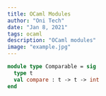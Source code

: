 ```yaml
---
title: OCaml Modules
author: "Oni Tech"
date: "Jan 8, 2021"
tags: ocaml
description: "OCaml modules"
image: "example.jpg"
---
```


``` ocaml
module type Comparable = sig
  type t
  val compare : t -> t -> int
end
```
